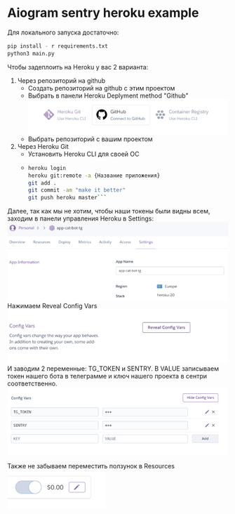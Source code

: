 # Aiogram sentry heroku example

Для локального запуска достаточно:
```bash
pip install - r requirements.txt
python3 main.py
```

Чтобы задеплоить на Heroku у вас 2 варианта:
1. Через репозиторий на github 
   - Создать репозиторий на github с этим проектом
   - Выбрать в панели Heroku Deplyment method "Github"
    ![img.png](imgs/deploy_options.png)
   - Выбрать репозиторий с вашим проектом
2. Через Heroku Git
   - Установить Heroku CLI для своей ОС
   - ```bash
     heroku login
     heroku git:remote -a {Название приложения}
     git add .
     git commit -am "make it better"
     git push heroku master```

Далее, так как мы не хотим, чтобы наши токены были видны всем, заходим в панели управления Heroku в Settings:
![img.png](imgs/settings.png)
Нажимаем Reveal Config Vars
![img.png](imgs/config_vars.png)
И заводим 2 переменные: TG_TOKEN и SENTRY. В VALUE записываем токен нашего бота в телеграмме и ключ нашего проекта в сентри соответственно.
![img.png](imgs/tokens.png)

Также не забываем переместить ползунок в Resources
![img.png](imgs/turn-on.png)
